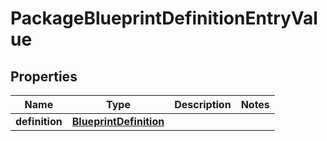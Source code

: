 

# PackageBlueprintDefinitionEntryValue


## Properties

| Name | Type | Description | Notes |
|------------ | ------------- | ------------- | -------------|
|**definition** | [**BlueprintDefinition**](BlueprintDefinition.md) |  |  |



